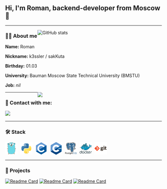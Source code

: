 ## Hi, I'm Roman, backend-developer from Moscow 👋

___
<img width="400px" align="right" src="https://github-readme-stats.vercel.app/api?username=k3sslerX&show_icons=true&theme=vision-friendlt-dark" alt="GitHub stats" />


### :man_technologist: About me

**Name:** Roman

**Nickname:** k3ssler / sakKuta

**Birthday:** 01.03

**University:** Bauman Moscow State Technical University (BMSTU)
 
**Job:** *nil*


<img width="400px" align="right" src="https://github-readme-stats.vercel.app/api/top-langs/?username=k3sslerX&theme=vision-friendly-dark&count_private=true&hide=html&layout=compact" />  

___
### :love_letter: Contact with me: 


<a href="https://t.me/k3sslerX" align="center" target="_blank"><img src="https://img.icons8.com/color/40/000000/telegram-app--v4.png"/></a>


---
### :hammer_and_wrench: Stack


<div>
  <img src="https://github.com/devicons/devicon/blob/master/icons/go/go-original.svg" title="Go" alt="Golang" width="40" height="40"/>&nbsp;
  <img src="https://github.com/devicons/devicon/blob/master/icons/python/python-original.svg" title="Python" alt="Python" width="40" height="40"/>&nbsp;
  <img src="https://github.com/devicons/devicon/blob/master/icons/c/c-original.svg" title="C" alt="C" width="40" height="40"/>&nbsp;
  <img src="https://github.com/devicons/devicon/blob/master/icons/cplusplus/cplusplus-original.svg" title="CPP" alt="CPlusPlus" width="40" height="40"/>&nbsp;
  <img src="https://github.com/devicons/devicon/blob/master/icons/postgresql/postgresql-original-wordmark.svg" title="PostgreSQL" alt="PostgreSQL" width="40" height="40"/>&nbsp;
  <img src="https://github.com/devicons/devicon/blob/master/icons/docker/docker-original-wordmark.svg" title="Docker" alt="Docker" width="40" height="40"/>&nbsp;
  <img src="https://github.com/devicons/devicon/blob/master/icons/git/git-original-wordmark.svg" title="Git" alt="Git" width="40" height="40"/>&nbsp;
</div>

___
### :briefcase: Projects

[![Readme Card](https://github-readme-stats.vercel.app/api/pin/?username=k3sslerX&repo=k3SQL)](https://github.com/anuraghazra/github-readme-stats)
[![Readme Card](https://github-readme-stats.vercel.app/api/pin/?username=k3sslerX&repo=earthBot)](https://github.com/anuraghazra/github-readme-stats)
[![Readme Card](https://github-readme-stats.vercel.app/api/pin/?username=k3sslerX&repo=CS2Plus)](https://github.com/anuraghazra/github-readme-stats)
